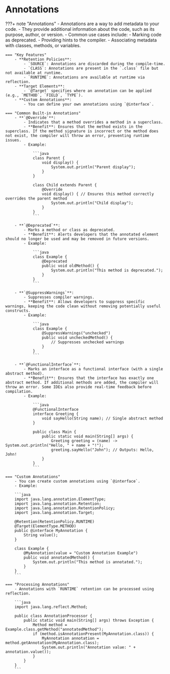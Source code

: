 # Annotations

???+ note "Annotations"
    - Annotations are a way to add metadata to your code.
    - They provide additional information about the code, such as its purpose, author, or version.
    - Common use cases include:
        - Marking code as deprecated.
        - Providing hints to the compiler.
        - Associating metadata with classes, methods, or variables.

    === "Key Features"
        - **Retention Policies**:
            - `SOURCE`: Annotations are discarded during the compile-time.
            - `CLASS`: Annotations are present in the `.class` file but not available at runtime.
            - `RUNTIME`: Annotations are available at runtime via reflection.
        - **Target Elements**:
            - `@Target` specifies where an annotation can be applied (e.g., `METHOD`, `FIELD`, `TYPE`).
        - **Custom Annotations**:
            - You can define your own annotations using `@interface`.

    === "Common Built-in Annotations"
        - **`@Override`**: 
            - Indicates that a method overrides a method in a superclass.
            - **Benefit**: Ensures that the method exists in the superclass. If the method signature is incorrect or the method does not exist, the compiler will throw an error, preventing runtime issues.
            - Example:

                ```java
                class Parent {
                    void display() {
                        System.out.println("Parent display");
                    }
                }

                class Child extends Parent {
                    @Override
                    void display() { // Ensures this method correctly overrides the parent method
                        System.out.println("Child display");
                    }
                }
                ```

        - **`@Deprecated`**: 
            - Marks a method or class as deprecated.
            - **Benefit**: Alerts developers that the annotated element should no longer be used and may be removed in future versions.
            - Example:

                ```java
                class Example {
                    @Deprecated
                    public void oldMethod() {
                        System.out.println("This method is deprecated.");
                    }
                }
                ```

        - **`@SuppressWarnings`**: 
            - Suppresses compiler warnings.
            - **Benefit**: Allows developers to suppress specific warnings, keeping the code clean without removing potentially useful constructs.
            - Example:

                ```java
                class Example {
                    @SuppressWarnings("unchecked")
                    public void uncheckedMethod() {
                        // Suppresses unchecked warnings
                    }
                }
                ```

        - **`@FunctionalInterface`**: 
            - Marks an interface as a functional interface (with a single abstract method).
            - **Benefit**: Ensures that the interface has exactly one abstract method. If additional methods are added, the compiler will throw an error. Some IDEs also provide real-time feedback before compilation.
            - Example:

                ```java
                @FunctionalInterface
                interface Greeting {
                    void sayHello(String name); // Single abstract method
                }

                public class Main {
                    public static void main(String[] args) {
                        Greeting greeting = (name) -> System.out.println("Hello, " + name + "!");
                        greeting.sayHello("John"); // Outputs: Hello, John!
                    }
                }
                ```

    === "Custom Annotations"
        - You can create custom annotations using `@interface`.
        - Example:

        ```java
        import java.lang.annotation.ElementType;
        import java.lang.annotation.Retention;
        import java.lang.annotation.RetentionPolicy;
        import java.lang.annotation.Target;

        @Retention(RetentionPolicy.RUNTIME)
        @Target(ElementType.METHOD)
        public @interface MyAnnotation {
            String value();
        }

        class Example {
            @MyAnnotation(value = "Custom Annotation Example")
            public void annotatedMethod() {
                System.out.println("This method is annotated.");
            }
        }
        ```

    === "Processing Annotations"
        - Annotations with `RUNTIME` retention can be processed using reflection.

        ```java
        import java.lang.reflect.Method;

        public class AnnotationProcessor {
            public static void main(String[] args) throws Exception {
                Method method = Example.class.getMethod("annotatedMethod");
                if (method.isAnnotationPresent(MyAnnotation.class)) {
                    MyAnnotation annotation = method.getAnnotation(MyAnnotation.class);
                    System.out.println("Annotation value: " + annotation.value());
                }
            }
        }
        ```